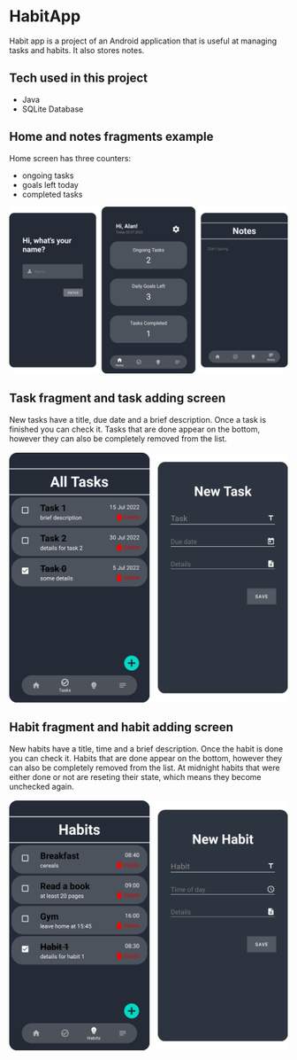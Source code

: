 # HabitApp
Habit app is a project of an Android application that is useful at managing tasks and habits. It also stores notes.

## Tech used in this project
- Java
- SQLite Database

## Home and notes fragments example
Home screen has three counters: 
- ongoing tasks
- goals left today 
- completed tasks
<p align="center"><img src="/sample-images/preview.png"></p>

## Task fragment and task adding screen
New tasks have a title, due date and a brief description. Once a task is finished you can check it. Tasks that are done appear on the bottom, 
however they can also be completely removed from the list. <br></br>
<img src="/sample-images/task_preview.png" width="720">

## Habit fragment and habit adding screen 
New habits have a title, time and a brief description. Once the habit is done you can check it. Habits that are done appear on the bottom, 
however they can also be completely removed from the list. At midnight habits that were either done or not are reseting their state, which means 
they become unchecked again. <br></br>
<img src="/sample-images/habit_preview.png" width="720">
